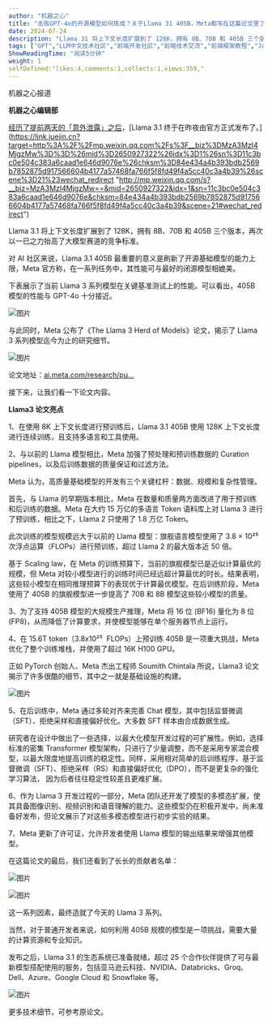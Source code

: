 ```yaml
---
author: "机器之心"
title: "击败GPT-4o的开源模型如何炼成？关于Llama 31 405B，Meta都写在这篇论文里了"
date: 2024-07-24
description: "Llama 31 将上下文长度扩展到了 128K，拥有 8B、70B 和 405B 三个版本，再次以一已之力抬高了大模型赛道的竞争标准。"
tags: ["GPT","LLM中文技术社区","前端开发社区","前端技术交流","前端框架教程","JavaScript 学习资源","CSS 技巧与最佳实践","HTML5 最新动态","前端工程师职业发展","开源前端项目","前端技术趋势"]
ShowReadingTime: "阅读5分钟"
weight: 1
selfDefined:"likes:4,comments:1,collects:1,views:359,"
---
```

机器之心报道

**机器之心编辑部**

[经历了提前两天的「意外泄露」之后](https://link.juejin.cn?target=http%3A%2F%2Fmp.weixin.qq.com%2Fs%3F__biz%3DMzA3MzI4MjgzMw%3D%3D%26mid%3D2650927161%26idx%3D1%26sn%3D0cb0453acacb615e582afa7fd17bb7f8%26chksm%3D84e43447b393bd51c2b505b94b71fa1b72388d54bcfdfec6f2176bd89bb36cf8b8bee7897c89%26scene%3D21%23wechat_redirect "http://mp.weixin.qq.com/s?__biz=MzA3MzI4MjgzMw==&mid=2650927161&idx=1&sn=0cb0453acacb615e582afa7fd17bb7f8&chksm=84e43447b393bd51c2b505b94b71fa1b72388d54bcfdfec6f2176bd89bb36cf8b8bee7897c89&scene=21#wechat_redirect")，[Llama 3.1 终于在昨夜由官方正式发布了。](https://link.juejin.cn?target=http%3A%2F%2Fmp.weixin.qq.com%2Fs%3F__biz%3DMzA3MzI4MjgzMw%3D%3D%26mid%3D2650927322%26idx%3D1%26sn%3D11c3bc0e504c383a6caad1e646d9076e%26chksm%3D84e434a4b393bdb2569b7852875d917566604b4177a57468fa766f5f8fd49f4a5cc40c3a4b39%26scene%3D21%23wechat_redirect "http://mp.weixin.qq.com/s?__biz=MzA3MzI4MjgzMw==&mid=2650927322&idx=1&sn=11c3bc0e504c383a6caad1e646d9076e&chksm=84e434a4b393bdb2569b7852875d917566604b4177a57468fa766f5f8fd49f4a5cc40c3a4b39&scene=21#wechat_redirect")

Llama 3.1 将上下文长度扩展到了 128K，拥有 8B、70B 和 405B 三个版本，再次以一已之力抬高了大模型赛道的竞争标准。

对 AI 社区来说，Llama 3.1 405B 最重要的意义是刷新了开源基础模型的能力上限，Meta 官方称，在一系列任务中，其性能可与最好的闭源模型相媲美。

下表展示了当前 Llama 3 系列模型在关键基准测试上的性能。可以看出，405B 模型的性能与 GPT-4o 十分接近。

![图片](/images/jueJin/dc5db3dfa7c74fc.png)

与此同时，Meta 公布了《The Llama 3 Herd of Models》论文，揭示了 Llama 3 系列模型迄今为止的研究细节。

![图片](/images/jueJin/4e631fbe9e06441.png)

论文地址：[ai.meta.com/research/pu…](https://link.juejin.cn?target=https%3A%2F%2Fai.meta.com%2Fresearch%2Fpublications%2Fthe-llama-3-herd-of-models%2F "https://ai.meta.com/research/publications/the-llama-3-herd-of-models/")

接下来，让我们看一下论文内容。

**Llama3 论文亮点**

1、在使用 8K 上下文长度进行预训练后，Llama 3.1 405B 使用 128K 上下文长度进行连续训练，且支持多语言和工具使用。

2、与以前的 Llama 模型相比，Meta 加强了预处理和预训练数据的 Curation pipelines，以及后训练数据的质量保证和过滤方法。

Meta 认为，高质量基础模型的开发有三个关键杠杆：数据、规模和复杂性管理。

首先，与 Llama 的早期版本相比，Meta 在数量和质量两方面改进了用于预训练和后训练的数据。Meta 在大约 15 万亿的多语言 Token 语料库上对 Llama 3 进行了预训练，相比之下，Llama 2 只使用了 1.8 万亿 Token。

此次训练的模型规模远大于以前的 Llama 模型：旗舰语言模型使用了 3.8 × 10²⁵ 次浮点运算（FLOPs）进行预训练，超过 Llama 2 的最大版本近 50 倍。

基于 Scaling law，在 Meta 的训练预算下，当前的旗舰模型已是近似计算最优的规模，但 Meta 对较小模型进行的训练时间已经远超计算最优的时长。结果表明，这些较小模型在相同推理预算下的表现优于计算最优模型。在后训练阶段，Meta 使用了 405B 的旗舰模型进一步提高了 70B 和 8B 模型这些较小模型的质量。

3、为了支持 405B 模型的大规模生产推理，Meta 将 16 位 (BF16) 量化为 8 位 (FP8)，从而降低了计算要求，并使模型能够在单个服务器节点上运行。

4、在 15.6T token（3.8x10²⁵  FLOPs）上预训练 405B 是一项重大挑战，Meta 优化了整个训练堆栈，并使用了超过 16K H100 GPU。

正如 PyTorch 创始人、Meta 杰出工程师 Soumith Chintala 所说，Llama3 论文揭示了许多很酷的细节，其中之一就是基础设施的构建。

![图片](/images/jueJin/de323016abaa42f.png)

5、在后训练中，Meta 通过多轮对齐来完善 Chat 模型，其中包括监督微调（SFT）、拒绝采样和直接偏好优化。大多数 SFT 样本由合成数据生成。

研究者在设计中做出了一些选择，以最大化模型开发过程的可扩展性。例如，选择标准的密集 Transformer 模型架构，只进行了少量调整，而不是采用专家混合模型，以最大限度地提高训练的稳定性。同样，采用相对简单的后训练程序，基于监督微调（SFT）、拒绝采样（RS）和直接偏好优化（DPO），而不是更复杂的强化学习算法， 因为后者往往稳定性较差且更难扩展。

6、作为 Llama 3 开发过程的一部分，Meta 团队还开发了模型的多模态扩展，使其具备图像识别、视频识别和语音理解的能力。这些模型仍在积极开发中，尚未准备好发布，但论文展示了对这些多模态模型进行初步实验的结果。

7、Meta 更新了许可证，允许开发者使用 Llama 模型的输出结果来增强其他模型。

在这篇论文的最后，我们还看到了长长的贡献者名单：

![图片](/images/jueJin/e1dce60a9ae14e9.png)

![图片](/images/jueJin/4c0f006b4b01431.png)

这一系列因素，最终造就了今天的 Llama 3 系列。

当然，对于普通开发者来说，如何利用 405B 规模的模型是一项挑战，需要大量的计算资源和专业知识。

发布之后，Llama 3.1 的生态系统已准备就绪，超过 25 个合作伙伴提供了可与最新模型搭配使用的服务，包括亚马逊云科技、NVIDIA、Databricks、Groq、Dell、Azure、Google Cloud 和 Snowflake 等。

![图片](/images/jueJin/8ab5983ccc154e7.png)

更多技术细节，可参考原论文。
